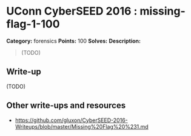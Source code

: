 # UConn CyberSEED 2016 : missing-flag-1-100

**Category:** forensics
**Points:** 100
**Solves:**
**Description:**

> (TODO)

## Write-up

(TODO)

## Other write-ups and resources

* https://github.com/gluxon/CyberSEED-2016-Writeups/blob/master/Missing%20Flag%20%231.md
